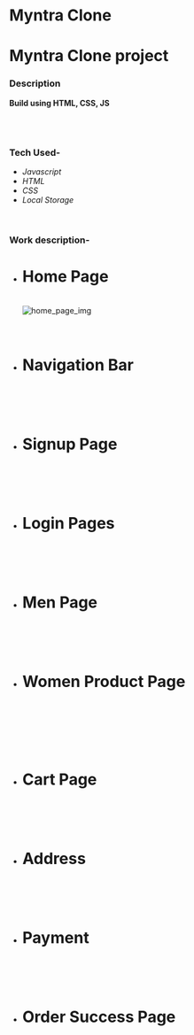 # Myntra Clone


<h1>Myntra Clone project</h1>
<h3>Description</h3>
<p><b>Build using HTML, CSS, JS</b></p>

<br/>

<br/>
<h3>Tech Used-</h3>
<ul>
<li><i>Javascript</i></li>
<li><i>HTML</i></li>
<li><i>CSS</i></li>
<li><i>Local Storage</i></li>
</ul>
<br/>

<h3>Work description-</h3>
<ul list-style-type="square">

  <li><h1>Home Page</h1></br>
  <div><img src="https://github.com/shivraj32644/MyntraClone/blob/main/Assets/Homepage.png?raw=true" alt="home_page_img"/></div>
  </br>
  </br>
<li><h1>Navigation Bar</h1></li></br>
  <div><img src="https://github.com/shivraj32644/MyntraClone/blob/main/Assets/navigationbar.png?raw=true"  alt=""/></div>
  
  </br>
  </br>
<li><h1>Signup Page</h1></li></br>
  <div><img src="https://github.com/shivraj32644/MyntraClone/blob/main/Assets/Signup%20page.png?raw=true"  alt=""/></div>
  </br></br>
  
<li><h1>Login Pages</h1></li></br>
  <div><img src="https://github.com/shivraj32644/MyntraClone/blob/main/Assets/Login%20page.png?raw=true"  alt=""/></div>
  </br></br>
<li><h1>Men Page </h1></li></br>
  <div><img src="https://github.com/shivraj32644/MyntraClone/blob/main/Assets/mens%20product.png?raw=true"  alt=""/></div>
  </br></br>
<li><h1>Women Product Page </h1></li></br>
  </br></br>
  <div><img src="https://github.com/shivraj32644/MyntraClone/blob/main/Assets/women%20product%20page.png?raw=true"  alt=""/></div>
  </br></br>
<li><h1>Cart Page</h1></li></br>
  <div><img src="https://github.com/shivraj32644/MyntraClone/blob/main/Assets/CartPage.png?raw=true"  alt=""/></div>
 </br></br>
  
<li><h1>Address</h1></li></br>
  <div><img src="https://github.com/shivraj32644/MyntraClone/blob/main/Assets/Address%20Page.png?raw=true"  alt=""/></div>
  </br></br>
<li><h1>Payment</h1></li></br>
  <div><img src="https://github.com/shivraj32644/MyntraClone/blob/main/Assets/PaymentPage.png?raw=true"  alt=""/></div>
  </br></br>
<li><h1>Order Success Page</h1></li></br>
  <div><img src="https://github.com/shivraj32644/MyntraClone/blob/main/Assets/OrderSuccessFullpage.png?raw=true"  alt=""/></div>
  </br></br>
</ul>
<br/>
</br>
